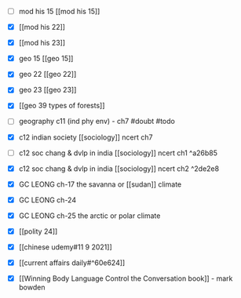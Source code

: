 - [ ] mod his 15 [[mod his 15]]
- [x] [[mod his 22]]
- [x] [[mod his 23]]

- [x] geo 15 [[geo 15]]
- [x] geo 22 [[geo 22]]
- [x] geo 23 [[geo 23]]
- [x] [[geo 39 types of forests]]

- [ ] geography c11 (ind phy env) - ch7 #doubt  #todo 

- [x] c12 indian society [[sociology]] ncert ch7

- [ ] c12 soc chang & dvlp in india [[sociology]] ncert ch1 ^a26b85
- [x] c12 soc chang & dvlp in india [[sociology]] ncert ch2
 ^2de2e8
- [x] GC LEONG ch-17 the savanna or [[sudan]] climate
- [x] GC LEONG ch-24
- [x] GC LEONG ch-25 the arctic or polar climate

- [x] [[polity 24]]
- [x] [[chinese udemy#11 9 2021]]
- [x] [[current affairs daily#^60e624]]
- [x] [[Winning Body Language Control the Conversation book]] - mark bowden